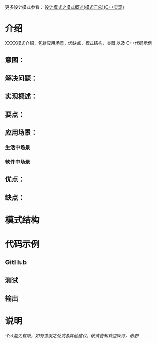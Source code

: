 更多设计模式参看： [设计模式之模式概述(模式汇总)(C++实现)](https://blog.csdn.net/leacock1991/article/details/111713017)

# 介绍

XXXX模式介绍，包括应用场景，优缺点，模式结构，类图 以及 C++代码示例

## 意图：

## 解决问题：

## 实现概述：

## 要点：

## 应用场景：

### 生活中场景

### 软件中场景

## 优点：

## 缺点：



# 模式结构



# 代码示例

## GitHub

## 测试

## 输出

# 说明

*个人能力有限，如有错误之处或者其他建议，敬请告知欢迎探讨，谢谢!*

